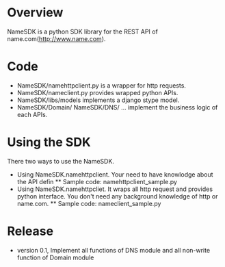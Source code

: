 # Overview
NameSDK is a python SDK library for the REST API of name.com(http://www.name.com).

# Code
* NameSDK/namehttpclient.py is a wrapper for http requests.
* NameSDK/nameclient.py provides wrapped python APIs.
* NameSDK/libs/models implements a django stype model.
* NameSDK/Domain/ NameSDK/DNS/ ... implement the business logic of each APIs.

# Using the SDK
There two ways to use the NameSDK.
* Using NameSDK.namehttpclient. Your need to have knowlodge about the API defin
** Sample code: namehttpclient_sample.py
* Using NameSDK.namehttpcliet. It wraps all http request and provides python interface. You don't need any background knowledge of http or name.com.
** Sample code: nameclient_sample.py

# Release
* version 0.1,	Implement all functions of DNS module and all non-write function of Domain module
